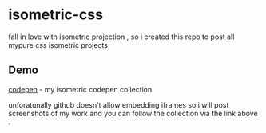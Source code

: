 # isometric-css
fall in love with isometric projection , so i created this repo to post all mypure  css isometric projects

## Demo 

 [codepen](https://codepen.io/collection/nwYVGZ) - my isometric codepen collection
 
<!-- blank line -->

unforatunally github doesn't allow embedding iframes so i will post screenshots of my work and you can follow the collection via the link above .
<!-- blank line -->
